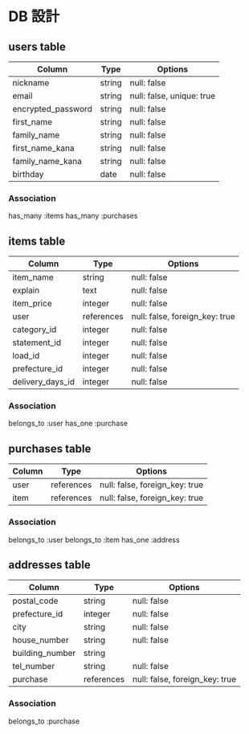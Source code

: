 #  DB 設計

## users table

| Column                | Type           | Options                    |
|-----------------------|----------------|----------------------------|
| nickname              | string         | null: false                |
| email                 | string         | null: false, unique: true  |
| encrypted_password    | string         | null: false                |
| first_name            | string         | null: false                |
| family_name           | string         | null: false                |
| first_name_kana       | string         | null: false                |
| family_name_kana      | string         | null: false                |
| birthday              | date           | null: false                |

### Association

has_many :items
has_many :purchases


## items table

| Column                | Type           | Options                        |
|-----------------------|----------------|--------------------------------|
| item_name             | string         | null: false                    |
| explain               | text           | null: false                    |
| item_price            | integer        | null: false                    |
| user                  | references     | null: false, foreign_key: true |
| category_id           | integer        | null: false                    |
| statement_id          | integer        | null: false                    |
| load_id               | integer        | null: false                    |
| prefecture_id         | integer        | null: false                    |
| delivery_days_id      | integer        | null: false                    |

### Association

belongs_to :user
has_one :purchase


## purchases table

| Column                | Type           | Options                        |
|-----------------------|----------------|--------------------------------|
| user                  | references     | null: false, foreign_key: true |
| item                  | references     | null: false, foreign_key: true |

### Association

belongs_to :user
belongs_to :item
has_one :address


## addresses table

| Column                | Type           | Options                        |
|-----------------------|----------------|--------------------------------|
| postal_code           | string         | null: false                    |
| prefecture_id         | integer        | null: false                    |
| city                  | string         | null: false                    |
| house_number          | string         | null: false                    |
| building_number       | string         |                                |
| tel_number            | string         | null: false                    |
| purchase              | references     | null: false, foreign_key: true |

### Association

belongs_to :purchase